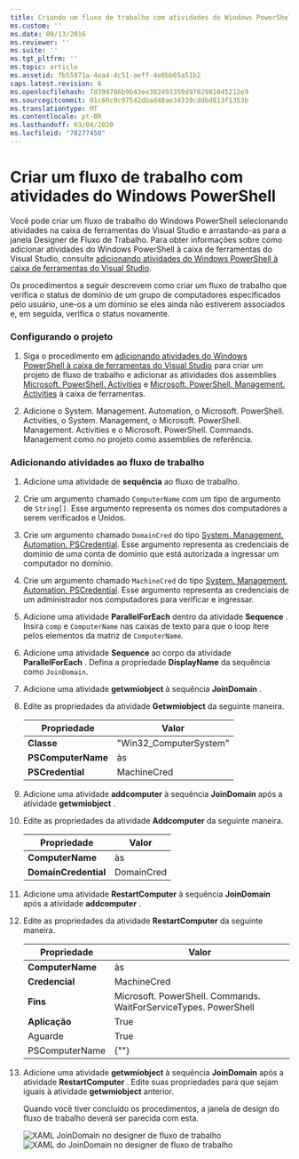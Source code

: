 ```yaml
---
title: Criando um fluxo de trabalho com atividades do Windows PowerShell | Microsoft Docs
ms.custom: ''
ms.date: 09/13/2016
ms.reviewer: ''
ms.suite: ''
ms.tgt_pltfrm: ''
ms.topic: article
ms.assetid: fb55971a-4ea4-4c51-aeff-4e0bb05a51b2
caps.latest.revision: 6
ms.openlocfilehash: 7d399786b9b43ee302493359d9702981045212e9
ms.sourcegitcommit: 01c60c0c97542dbad48ae34339cddbd813f1353b
ms.translationtype: MT
ms.contentlocale: pt-BR
ms.lasthandoff: 03/04/2020
ms.locfileid: "78277450"
---
```

# <a name="creating-a-workflow-with-windows-powershell-activities"></a>Criar um fluxo de trabalho com atividades do Windows PowerShell

Você pode criar um fluxo de trabalho do Windows PowerShell selecionando atividades na caixa de ferramentas do Visual Studio e arrastando-as para a janela Designer de Fluxo de Trabalho. Para obter informações sobre como adicionar atividades do Windows PowerShell à caixa de ferramentas do Visual Studio, consulte [adicionando atividades do Windows PowerShell à caixa de ferramentas do Visual Studio](./adding-windows-powershell-activities-to-the-visual-studio-toolbox.md).

Os procedimentos a seguir descrevem como criar um fluxo de trabalho que verifica o status de domínio de um grupo de computadores especificados pelo usuário, une-os a um domínio se eles ainda não estiverem associados e, em seguida, verifica o status novamente.

### <a name="setting-up-the-project"></a>Configurando o projeto

1. Siga o procedimento em [adicionando atividades do Windows PowerShell à caixa de ferramentas do Visual Studio](./adding-windows-powershell-activities-to-the-visual-studio-toolbox.md) para criar um projeto de fluxo de trabalho e adicionar as atividades dos assemblies [Microsoft. PowerShell. Activities](/dotnet/api/Microsoft.PowerShell.Activities) e [Microsoft. PowerShell. Management. Activities](/dotnet/api/Microsoft.PowerShell.Management.Activities) à caixa de ferramentas.

2. Adicione o System. Management. Automation, o Microsoft. PowerShell. Activities, o System. Management, o Microsoft. PowerShell. Management. Activities e o Microsoft. PowerShell. Commands. Management como no projeto como assemblies de referência.

### <a name="adding-activities-to-the-workflow"></a>Adicionando atividades ao fluxo de trabalho

1. Adicione uma atividade de **sequência** ao fluxo de trabalho.

2. Crie um argumento chamado `ComputerName` com um tipo de argumento de `String[]`. Esse argumento representa os nomes dos computadores a serem verificados e Unidos.

3. Crie um argumento chamado `DomainCred` do tipo [System. Management. Automation. PSCredential](/dotnet/api/System.Management.Automation.PSCredential). Esse argumento representa as credenciais de domínio de uma conta de domínio que está autorizada a ingressar um computador no domínio.

4. Crie um argumento chamado `MachineCred` do tipo [System. Management. Automation. PSCredential](/dotnet/api/System.Management.Automation.PSCredential). Esse argumento representa as credenciais de um administrador nos computadores para verificar e ingressar.

5. Adicione uma atividade **ParallelForEach** dentro da atividade **Sequence** . Insira `comp` e `ComputerName` nas caixas de texto para que o loop itere pelos elementos da matriz de `ComputerName`.

6. Adicione uma atividade **Sequence** ao corpo da atividade **ParallelForEach** . Defina a propriedade **DisplayName** da sequência como `JoinDomain`.

7. Adicione uma atividade **getwmiobject** à sequência **JoinDomain** .

8. Edite as propriedades da atividade **Getwmiobject** da seguinte maneira.

   |Propriedade|Valor|
   |--------------|-----------|
   |**Classe**|"Win32_ComputerSystem"|
   |**PSComputerName**|às|
   |**PSCredential**|MachineCred|

9. Adicione uma atividade **addcomputer** à sequência **JoinDomain** após a atividade **getwmiobject** .

10. Edite as propriedades da atividade **Addcomputer** da seguinte maneira.

    |Propriedade|Valor|
    |--------------|-----------|
    |**ComputerName**|às|
    |**DomainCredential**|DomainCred|

11. Adicione uma atividade **RestartComputer** à sequência **JoinDomain** após a atividade **addcomputer** .

12. Edite as propriedades da atividade **RestartComputer** da seguinte maneira.

    |Propriedade|Valor|
    |--------------|-----------|
    |**ComputerName**|às|
    |**Credencial**|MachineCred|
    |**Fins**|Microsoft. PowerShell. Commands. WaitForServiceTypes. PowerShell|
    |**Aplicação**|True|
    |Aguarde|True|
    |PSComputerName|{""}|

13. Adicione uma atividade **getwmiobject** à sequência **JoinDomain** após a atividade **RestartComputer** . Edite suas propriedades para que sejam iguais à atividade **getwmiobject** anterior.

    Quando você tiver concluído os procedimentos, a janela de design do fluxo de trabalho deverá ser parecida com esta.

    ![XAML JoinDomain no designer de fluxo de trabalho](media/creating-a-workflow-with-windows-powershell-activities/joindomainworkflow.png)
    ![XAML do JoinDomain no designer de fluxo de trabalho](media/creating-a-workflow-with-windows-powershell-activities/joindomainworkflow.png "JoinDomainWorkflow")